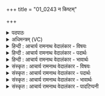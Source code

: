 +++
title = "01_0243 न किष्टम्"

+++
<details><summary>पदपाठः</summary>

नः꣢। किः꣣। तम्꣢। क꣡र्म꣢꣯णा। न꣣शत्। यः꣢। च꣣का꣡र꣢। स꣣दा꣡वृ꣢धम्। स꣣दा꣢। वृ꣣धम्। इ꣡न्द्र꣢꣯म्। न। य꣣ज्ञैः꣢। र्वि꣣श्व꣡गू꣢र्तम्। वि꣣श्व꣢। गू꣣र्तम्। ऋ꣡भ्व꣢꣯सम्। अ꣡धृ꣢꣯ष्टम्। अ। धृ꣣ष्टम्। धृष्णु꣢म्। ओ꣡ज꣢꣯सा। २४३।
</details>

<details><summary>अधिमन्त्रम् (VC)</summary>

- इन्द्रः
- पुरुहन्मा आङ्गिरसः
- बृहती
- मध्यमः
- ऐन्द्रं काण्डम्
</details>

<details><summary>हिन्दी : आचार्य रामनाथ वेदालंकार - विषयः</summary>

अगले मन्त्र में परमात्मा की महिमा का वर्णन है।
</details>

<details><summary>हिन्दी : आचार्य रामनाथ वेदालंकार - पदार्थः</summary>

पदार्थान्वय -  (यः) जो मनुष्य (चकार) महत्त्वपूर्ण कर्मों को करता है, वह भी (तम्) उस प्रसिद्ध (सदावृधम्) सदा बढ़ानेवाले, (विश्वगूर्तम्) सबसे स्तुति किये जानेवाले, (ऋभ्वसम्) बहुत विशाल अर्थात् सर्वव्यापक, सूर्य-किरणों को चन्द्रादिलोकों में भेजनेवाले, (अधृष्टम्) किसी से पराजित न होनेवाले, और (ओजसा) अपने बल से (धृष्णुम्) कामादि शत्रुओं को परास्त करनेवाले, (इन्द्रम्) परमेश्वर की (नकिः) न तो (कर्मणा) वीरतापूर्ण कर्म में, (न) न ही (यज्ञैः) परोपकार आदि यज्ञों में (नशत्) बराबरी कर सकता है ॥१॥
</details>

<details><summary>हिन्दी : आचार्य रामनाथ वेदालंकार - भावार्थः</summary>

भावार्थ -  संसार में परमेश्वर के जो वीरतापूर्ण कार्य और परोपकार के कार्य हैं, उनमें उसकी बराबरी का या उससे अधिक न कोई उत्पन्न हुआ है, न भविष्य में उत्पन्न होगा ॥१॥
</details>

<details><summary>संस्कृत : आचार्य रामनाथ वेदालंकार - विषयः</summary>

अथ परमात्मनो महिमानमाह।
</details>

<details><summary>संस्कृत : आचार्य रामनाथ वेदालंकार - पदार्थः</summary>

पदार्थान्वय -  यः मनुष्यः (चकार) महत्त्वपूर्णानि कर्माणि करोति, सोऽपि (तम्) प्रसिद्धम् (सदावृधम्) सदा वर्धयितारम्, (विश्वगूर्तम्२) सर्वैः स्तुतम्। गूर्तम् इति गृणातेः स्तुत्यर्थस्य निष्ठायां रूपम्। ‘बहुलं छन्दसि’ अ० ७।१।१०३ इति धातोः ऋकारस्य उकारादेशः। (ऋभ्वसम्३) उरुभूतम्, सूर्यकिरणानां चन्द्रादिलोकेषु प्रक्षेप्तारं वा। ऋभ्वम् उरुभूतम् इति यास्कः। नि० ११।१९। ऋभ्व एव ऋभ्वसः, स्वार्थे बाहुलकादौणादिकोऽसच् प्रत्ययः। यद्वा ऋभवः सूर्यरश्मयः, तान् पृथिवीचन्द्रमङ्गलादिलोकेषु अस्यति क्षिपतीति तम्। आदित्यरश्मयोऽपि ऋभव उच्यन्ते इति निरुक्तम्। ११।१४। (अधृष्टम्) केनापि अनभिभूतम्, (ओजसा) स्वबलेन (धृष्णुम्) कामादिशत्रूणां धर्षकम् (इन्द्रम्) परमेश्वरम् (नकिः) नैव (कर्मणा) वीरतापूर्णेन कृत्येन, (न) नापि (यज्ञैः) परोपकारादिभिः (नशत्) व्याप्नोति, तत्तुल्यो भवितुर्महति। नशत् इति व्याप्तिकर्मसु पठितम्। निघं० २।१८। ॥१॥
</details>

<details><summary>संस्कृत : आचार्य रामनाथ वेदालंकार - भावार्थः</summary>

भावार्थ -  जगति परमेश्वरस्य यानि वीरकृत्यानि परोपकारकर्माणि च सन्ति तेषु तत्तुल्यस्तदधिको वान्यः कोऽपि न जातो न जनिष्यते ॥१॥
</details>

<details><summary>संस्कृत : आचार्य रामनाथ वेदालंकार - पादटिप्पनी</summary>

टिप्पनी -   १. ऋ० ८।७०।३, अथ० २०।९२।१८। उभयत्र ‘धृष्णुमोजसा’ इत्यत्र ‘धृष्ण्वोजसम्’ इति पाठः। साम० ११५५। २. विश्वैः स्तुतम्, गृणातेर्गूर्तः—इति भ०। सर्वैः स्तुतम्—इति सा०। ३. महान्तम्—इति वि०, सा०। महान्तम्, ऋभु भवति इति ऋभ्वसः—इति भ०। (ऋभ्वसम्) उरु भासमानम्। उरुभासम् इत्यस्य पृषोदरादित्वात् ऋभ्वसादेशः—इति ऋ० १।५६।१ भाष्ये सा०।
</details>